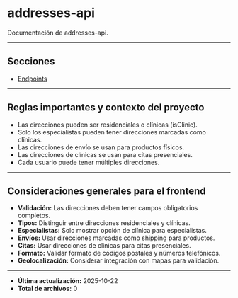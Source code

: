 # addresses-api

Documentación de addresses-api.

---

## Secciones

- [Endpoints](./Endpoints/README.md)

---

## Reglas importantes y contexto del proyecto

- Las direcciones pueden ser residenciales o clínicas (isClinic).
- Solo los especialistas pueden tener direcciones marcadas como clínicas.
- Las direcciones de envío se usan para productos físicos.
- Las direcciones de clínicas se usan para citas presenciales.
- Cada usuario puede tener múltiples direcciones.

---

## Consideraciones generales para el frontend

- **Validación:** Las direcciones deben tener campos obligatorios completos.
- **Tipos:** Distinguir entre direcciones residenciales y clínicas.
- **Especialistas:** Solo mostrar opción de clínica para especialistas.
- **Envíos:** Usar direcciones marcadas como shipping para productos.
- **Citas:** Usar direcciones de clínicas para citas presenciales.
- **Formato:** Validar formato de códigos postales y números telefónicos.
- **Geolocalización:** Considerar integración con mapas para validación.

---

- **Última actualización:** 2025-10-22
- **Total de archivos:** 0
